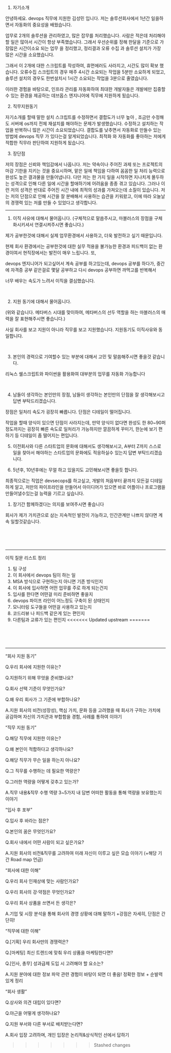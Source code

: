 
1. 자기소개

안녕하세요. devops 직무에 지원한 김성민 입니다.
저는 솔루션회사에서 1년간 일을하면서 자동화의 중요성을 배웠습니다.

업무로 2개의 솔루션을 관리하였고, 많은 잡무를 처리했습니다.
사람은 적은데 처리해야할 일은 많아서 시간이  항상 부족했습니다.
그래서 우선순위를 정해 한달을 기준으로 가장많은 시간이소요 되는 업무 을 정리했고,  정리결과 
오류 수집 과 솔루션 설치가 가장 많은 시간을 소요했습니다. 

그래서 이 2개에 대한 스크립트를 작성하여, 휴먼에러도 사라지고, 시간도 많이 확보 했습니다.
오류수집 스크립트의 경우 매주 4시간 소요되는 작업을 5분만 소요하게 되었고, 솔루션 설치의 경우도 한번설치시 1시간 소요되는 작업을 3분으로 줄였습니다.

이러한 경험을 바탕으로, 인프라 관리를 자동화하여 최대한 개발자들은 개발에만 집중할수 있는 환경을 제공하는 데브옵스 엔지니어에 직무에 지원하게 됬습니다.

2. 직무지원동기

자기소개를 할때 말한 설치 스크립트를 수정하면서 결합도가 너무 높아 , 조금만 수정해도  서버에 os까지 전체 재설치를 해야하는 문제가 발생했습니다.
수정하고 설치하는 작업을 반복하니 많은 시간이 소요되었습니다.
결합도를 낮추면서 자동화로 만들수 있는 방법에 devops 직무 가 있다는걸 알게되었습니다.
최적화 와 자동화를 좋아하는 저에게 적합한 직무라 판단하여 지원하게 됬습니다.




3. 장단점

저의 장점은 신뢰와 책임감에서 나옵니다. 저는 약속이나 주어진 과제 또는 프로젝트의 마감 기한을 지키는 것을 중요시하며, 맡은 일에 책임을 다하여 꼼꼼한 일 처리 능력으로 완성도 높은 결과물을 만들어냅니다. 다만 저는 한 가지 일을 시작하면 지나치게 몰두하는 성격으로 인해 다른 일에 시간을 할애하기에 어려움을 종종 겪고 있습니다. 그러나 이런 저의 성격은 반대로 주어진 시간 내에 최적의 성과를 가져오는데 소질이 있습니다. 저는 저의 단점으로 인해 시간을 잘 분배해서 사용하는 습관을 키워왔고, 이에 따라 오늘날의 경쟁력 있는 저를 만들 수 있었다고 생각합니다.



---



1. 이직 사유에 대해서 물어옵니다.
  (구체적으로 말씀주시고, 마블러스의 장점을 구체화시키셔서 연결시켜주시면 좋습니다.)

제가 공부한것에 대해서 실제 업무환경에서 사용하고, 더욱 발전하고 싶기 때문입니다. 

현제 회사 환경에서는 공부한것에 대한 실무 적용을 불가능한 환경과 피드백이 없는 환경이여서 현직장에서는 발전이 매우 느립니다. 또,

devops 엔지니어가 되고싶어서 계속 공부를 하고있는데, devops 공부를 하다가, 중간에 자격증 공부 같은걸로 몇달 공부하고 다시 devops 공부하면 까먹고를 반복해서

너무 배우는 속도가 느려서 이직을 결심했습니다.

<br>

2. 지원 동기에 대해서 물어옵니다.

  (위와 같습니다. 메타버스 시대를 맞이하여, 메타버스의 선두 역할을 하는 마블러스의 매력을 잘 표현해주시면 좋습니다.)

사실 회사를 보고 지원이 아니라 직무를 보고 지원했습니다. 지원동기도 이직사유와 동일합니다.


<br>

3. 본인의 경력으로 기여할수 있는 부분에 대해서 고민 및 말씀해주시면 좋을것 같습니다.  

리눅스 쉘스크립트와 파이썬을 활용화여 대부분의 업무를 자동화 가능합니다


<br>

4. 남들이 생각하는 본인만의 장점, 남들이 생각하는 본인만의 단점을 잘 생각해보시고 답변 부탁드리겠습니다.

장점은 일처리 속도가 굉장히 빠릅니다.
단점은 디테일이 떨어집니다.

작업을 할때 양식이 있으면 단점이 사라지는데, 만약 양식이 없다면 완성도 한 80~90퍼 정도까지는 굉장히 빠른 속도로 일처리가 가능하지만 깔끔하게 꾸미기, 한눈에 보기 편하기 등 디테일이 좀 떨어지는 편입니다.

5. 이전회사와 다른 스타트업의 문화에 대해서도 생각해보시고, A부터 Z까지 스스로 일을 찾아서 해야하는 스타트업의 문화에도 적응하실수 있는지 답변 부탁드리겠습니다.



6. 5년후, 10년후에는 무얼 하고 있을지도 고민해보시면 좋을듯 합니다.

최종적으로는 직업은 devsecops를 하고싶고, 개발의 처음부터 끝까지 모든걸 디테일하게 알고, 저만의 파이프라인을 만들어서 아이디어가 있으면 바로 어플이나 프로그램을 만들어낼수있는걸 능력을 기르고 싶습니다.


1. 장기간 함께하겠다는 의지를 보여주시면 좋습니다

회사가 제가 가치관으로 삼는 지속적인 발전이 가능하고, 인간관계만 나쁘지 않다면 계속 일할것같습니다.

<br>
<br>
<br>

---



이직 질문 리스트 정리

1. 팀 구성
2. 이 회사에서 devops 팀이 하는 일
3. MSA 방식으로 구현하는지 아니면 기존 방식인지
4. 이 회사에 입사하면 어떤 업무를 주로 하게 되는건지
5. 입사를 한다면 어떤걸 미리 준비하면 좋을지
6. devops 파이프 라인이 어느정도 구축이 된 상태인지
7. 모니터링 도구들을 어떤걸 사용하고 있는지
8. 코드리뷰 나 피드백 같은게 있는 편인지
9. 다른팀과 교류가 있는 편인지
<<<<<<< Updated upstream
=======

<br>
<br>
<br>

---


“회사 지원 동기”

Q.우리 회사에 지원한 이유는?

Q.지원하기 위해 무엇을 준비했나요?

Q.회사 선택 기준이 무엇인가요?

Q.왜 우리 회사가 그 기준에 부합하나요?

A.지원 회사의 비전(성장성), 핵심 가치, 문화 등을 고려했을 때 회사가  구하는 가치에 공감하며 자신의 가치관과 부합함을 경험, 사례를 통하여 이야기

 



“직무 지원 동기”

Q.해당 직무에 지원한 이유는?

Q.왜 본인이 적합하다고 생각하나요?

Q.해당 직무가 무슨 일을 하는지 아나요?

Q.그 직무를 수행하는 데 필요한 역량은?

Q.그러한 역량을 어떻게 갖추고 있는가?

A.직무 내용&직무 수행 역량 3~5가지 내 답변 어떠한 활동을 통해 역량을 보유했는지 이야기

 



“입사 후 포부”

Q.입사 후 바라는 점은?

Q.본인의 꿈은 무엇인가요?

Q.회사 내에서 어떤 사람이 되고 싶은가요?

A.지원 회사의 비전&직무를 고려하여 미래 자신이 이루고 싶은 모습 이야기 (+해당 기간 Road map 언급)

 



“회사에 대한 이해”

Q.우리 회사 인재상에 맞는 사람인가요?

Q.우리 회사의 강·약점은 무엇인가요?

Q.우리 회사 상품을 쓰면서 든 생각은?

A.기업 및 시장 분석을 통해 회사의 경영 상황에 대해 말하기 +강점은 자세히, 단점은 간단히!

 



“직무에 대한 이해”

Q.[기획] 우리 회사만의 경쟁력은?

Q.[마케팅] 최신 트렌드에 맞춰 우리 상품을 마케팅한다면?

Q.[인사, 총무] 성과급제 도입 시 고려해야 할 요소는?

A.지원 분야에 대한 정보 파악 관련 경험이 바탕이 되면 더 좋음! 정확한 정보 + 순발력 있게 정리



“회사 생활”

Q.상사와 의견 대립이 있다면?

Q.야근을 어떻게 생각하나요?

Q.지원 부서와 다른 부서로 배치받는다면?

A.회사 입장 고려하며, 개인 입장은 논리적&상식적인 선에서 답하기
>>>>>>> Stashed changes
